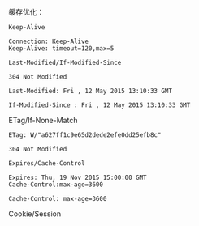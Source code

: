 缓存优化：

`Keep-Alive`

```
Connection: Keep-Alive
Keep-Alive: timeout=120,max=5
```

`Last-Modified/If-Modified-Since`

`304 Not Modified`

```
Last-Modified: Fri , 12 May 2015 13:10:33 GMT
```

```
If-Modified-Since : Fri , 12 May 2015 13:10:33 GMT
```

ETag/If-None-Match

```
ETag: W/"a627ff1c9e65d2dede2efe0dd25efb8c"
```

`304 Not Modified`


`Expires/Cache-Control`

```
Expires: Thu, 19 Nov 2015 15:00:00 GMT
Cache-Control:max-age=3600
```

```
Cache-Control: max-age=3600
```

Cookie/Session